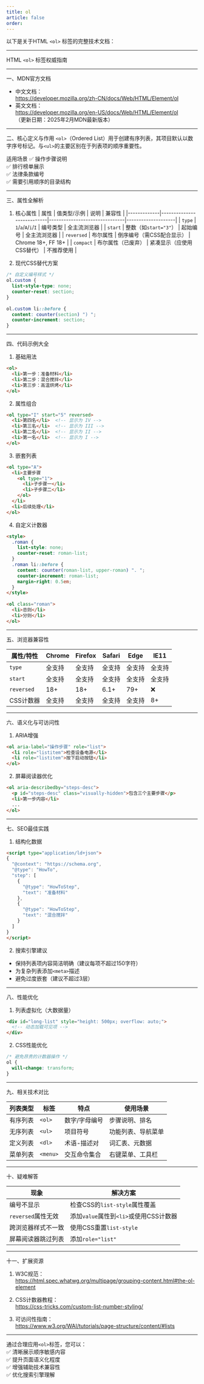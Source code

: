 ```yaml
---
title: ol
article: false
order:  
---
```

以下是关于HTML `<ol>` 标签的完整技术文档：
 
---
 
HTML `<ol>` 标签权威指南 
 
---
 
一、MDN官方文档 
- 中文文档：  
  https://developer.mozilla.org/zh-CN/docs/Web/HTML/Element/ol  
- 英文文档：  
  https://developer.mozilla.org/en-US/docs/Web/HTML/Element/ol  
  （更新日期：2025年2月MDN最新版本）
 
---
 
二、核心定义与作用 
`<ol>`（Ordered List）用于创建有序列表，其项目默认以数字序号标记。与`<ul>`的主要区别在于列表项的顺序重要性。
 
适用场景 
✅ 操作步骤说明  
✅ 排行榜单展示  
✅ 法律条款编号  
✅ 需要引用顺序的目录结构 
 
---
 
三、属性全解析 
 
1. 核心属性 
| 属性        | 值类型/示例               | 说明                          | 兼容性             |
|-------------|---------------------------|-------------------------------|--------------------|
| `type`      | `1`/`a`/`A`/`i`/`I`       | 编号类型                      | 全主流浏览器       |
| `start`     | 整数（如`start="3"`）     | 起始编号                      | 全主流浏览器       |
| `reversed`  | 布尔属性                  | 倒序编号（需CSS配合显示）     | Chrome 18+, FF 18+ |
| `compact`   | 布尔属性（已废弃）        | 紧凑显示（应使用CSS替代）     | 不推荐使用         |
 
2. 现代CSS替代方案 
```css 
/* 自定义编号样式 */
ol.custom {
  list-style-type: none;
  counter-reset: section;
}
 
ol.custom li::before {
  content: counter(section) ") ";
  counter-increment: section;
}
```
 
---
 
四、代码示例大全 
 
1. 基础用法 
```html 
<ol>
  <li>第一步：准备材料</li>
  <li>第二步：混合搅拌</li>
  <li>第三步：高温烘烤</li>
</ol>
```
 
2. 属性组合 
```html 
<ol type="I" start="5" reversed>
  <li>第四名</li>  <!-- 显示为 IV -->
  <li>第三名</li>  <!-- 显示为 III -->
  <li>第二名</li>  <!-- 显示为 II -->
  <li>第一名</li>  <!-- 显示为 I -->
</ol>
```
 
3. 嵌套列表 
```html 
<ol type="A">
  <li>主要步骤 
    <ol type="1">
      <li>子步骤一</li>
      <li>子步骤二</li>
    </ol>
  </li>
  <li>后续处理</li>
</ol>
```
 
4. 自定义计数器 
```html 
<style>
  .roman { 
    list-style: none;
    counter-reset: roman-list;
  }
  .roman li::before {
    content: counter(roman-list, upper-roman) ". ";
    counter-increment: roman-list;
    margin-right: 0.5em;
  }
</style>
 
<ol class="roman">
  <li>总则</li>
  <li>分则</li>
</ol>
```
 
---
 
五、浏览器兼容性 
 
| 属性/特性       | Chrome  | Firefox | Safari  | Edge    | IE11   |
|-----------------|---------|---------|---------|---------|--------|
| `type`          | 全支持  | 全支持  | 全支持  | 全支持  | 全支持 |
| `start`         | 全支持  | 全支持  | 全支持  | 全支持  | 全支持 |
| `reversed`      | 18+     | 18+     | 6.1+    | 79+     | ❌      |
| CSS计数器       | 全支持  | 全支持  | 全支持  | 全支持  | 8+     |
 
---
 
六、语义化与可访问性 
 
1. ARIA增强 
```html 
<ol aria-label="操作步骤" role="list">
  <li role="listitem">检查设备电源</li>
  <li role="listitem">按下启动按钮</li>
</ol>
```
 
2. 屏幕阅读器优化 
```html 
<ol aria-describedby="steps-desc">
  <p id="steps-desc" class="visually-hidden">包含三个主要步骤</p>
  <li>第一步内容</li>
  ...
</ol>
```
 
---
 
七、SEO最佳实践 
 
1. 结构化数据 
```html 
<script type="application/ld+json">
{
  "@context": "https://schema.org",
  "@type": "HowTo",
  "step": [
    {
      "@type": "HowToStep",
      "text": "准备材料"
    },
    {
      "@type": "HowToStep",
      "text": "混合搅拌"
    }
  ]
}
</script>
```
 
2. 搜索引擎建议 
- 保持列表项内容简洁明确（建议每项不超过150字符）
- 为复杂列表添加`<meta>`描述 
- 避免过度嵌套（建议不超过3层）
 
---
 
八、性能优化 
 
1. 列表虚拟化（大数据量）
```html 
<div id="long-list" style="height: 500px; overflow: auto;">
  <!-- 动态加载可见项 -->
</div>
```
 
2. CSS性能优化 
```css 
/* 避免昂贵的计数器操作 */
ol {
  will-change: transform;
}
```
 
---
 
九、相关技术对比 
 
| 列表类型 | 标签        | 特点                  | 使用场景           |
|----------|-------------|-----------------------|--------------------|
| 有序列表 | `<ol>`      | 数字/字母编号         | 步骤说明、排名     |
| 无序列表 | `<ul>`      | 项目符号              | 功能列表、导航菜单 |
| 定义列表 | `<dl>`      | 术语-描述对           | 词汇表、元数据     |
| 菜单列表 | `<menu>`    | 交互命令集合          | 右键菜单、工具栏   |
 
---
 
十、疑难解答 
 
| 现象                 | 解决方案                |
|----------------------|-------------------------|
| 编号不显示           | 检查CSS的`list-style`属性覆盖 |
| `reversed`属性无效   | 添加`value`属性到`<li>`或使用CSS计数器 |
| 跨浏览器样式不一致   | 使用CSS重置`list-style` |
| 屏幕阅读器跳过列表   | 添加`role="list"`       |
 
---
 
十一、扩展资源 
 
1. W3C规范：  
   https://html.spec.whatwg.org/multipage/grouping-content.html#the-ol-element 
 
2. CSS计数器教程：  
   https://css-tricks.com/custom-list-number-styling/
 
3. 可访问性指南：  
   https://www.w3.org/WAI/tutorials/page-structure/content/#lists 
 
---
 
通过合理应用`<ol>`标签，您可以：  
✅ 清晰展示顺序敏感内容  
✅ 提升页面语义化程度  
✅ 增强辅助技术兼容性  
✅ 优化搜索引擎理解